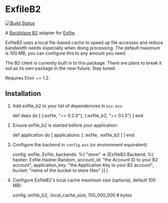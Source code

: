 # ExfileB2

[![Build Status](https://travis-ci.org/keichan34/exfile-b2.svg?branch=master)](https://travis-ci.org/keichan34/exfile-b2)

A [Backblaze B2](https://www.backblaze.com/b2/cloud-storage.html) adapter for [Exfile](https://github.com/keichan34/exfile).

ExfileB2 uses a local file-based cache to speed up file accesses and reduce bandwidth
needs especially when doing processing. The default maximum is 100 MB, you can
configure this to any amount you need.

The B2 client is currently built in to this package. There are plans to break it out as its own
package in the near future. Stay tuned.

Requires Elixir ~> 1.2.

## Installation

  1. Add exfile_b2 to your list of dependencies in `mix.exs`:

        def deps do
          [
            {:exfile, "~> 0.2.0"},
            {:exfile_b2, "~> 0.1.3"}
          ]
        end

  2. Ensure exfile_b2 is started before your application:

        def application do
          [
            applications: [
              :exfile,
              :exfile_b2
            ]
          ]
        end

  3. Configure the backend in `config.exs` (or environment equivalent)

        config :exfile, Exfile,
          backends: %{
            "store" => [ExfileB2.Backend, %{
              hasher: Exfile.Hasher.Random,
              account_id: "the Account ID to your B2 account",
              application_key: "the Application Key to your B2 account",
              bucket: "name of the bucket to store files"
            }]
          }

  4. Configure ExfileB2's local cache maximum size (optional, default 100 MB)

        config :exfile_b2, :local_cache_size, 100_000_000 # bytes
